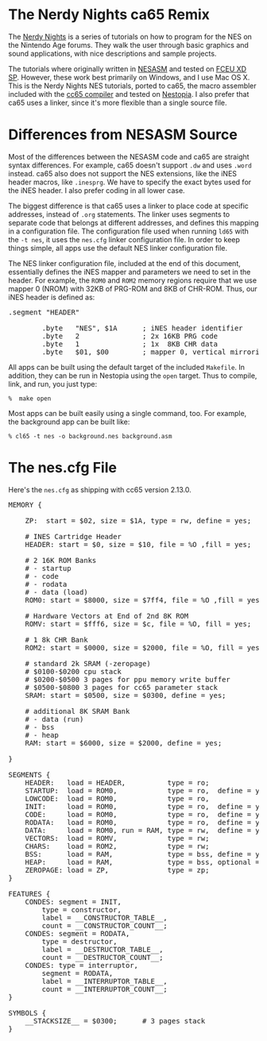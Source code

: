 The Nerdy Nights ca65 Remix
===========================

The [Nerdy Nights][nn] is a series of tutorials on how to program for the NES on the Nintendo Age forums.  They walk the user through basic graphics and sound applications, with nice descriptions and sample projects.

The tutorials where originally written in [NESASM][nesasm] and tested on [FCEU XD SP][fceuxdsp].  However, these work best primarily on Windows, and I use Mac OS X.  This is the Nerdy Nights NES tutorials, ported to ca65, the macro assembler included with the [cc65 compiler][cc65] and tested on [Nestopia][nestopia].  I also prefer that ca65 uses a linker, since it's more flexible than a single source file.

Differences from NESASM Source
==============================

Most of the differences between the NESASM code and ca65 are straight syntax differences.  For example, ca65 doesn't support `.dw` and uses `.word` instead.  ca65 also does not support the NES extensions, like the iNES header macros, like `.inesprg`.  We have to specify the exact bytes used for the iNES header.  I also prefer coding in all lower case.

The biggest difference is that ca65 uses a linker to place code at specific addresses, instead of `.org` statements.  The linker uses segments to separate code that belongs at different addresses, and defines this mapping in a configuration file.  The configuration file used when running `ld65` with the `-t nes`, it uses the `nes.cfg` linker configuration file.  In order to keep things simple, all apps use the default NES linker configuration file.

The NES linker configuration file, included at the end of this document, essentially defines the iNES mapper and parameters we need to set in the header.  For example, the `ROM0` and `ROM2` memory regions require that we use mapper 0 (NROM) with 32KB of PRG-ROM and 8KB of CHR-ROM.  Thus, our iNES header is defined as:

<pre>
.segment "HEADER"
        
        .byte   "NES", $1A      ; iNES header identifier
        .byte   2               ; 2x 16KB PRG code
        .byte   1               ; 1x  8KB CHR data
        .byte   $01, $00        ; mapper 0, vertical mirroring
</pre>

All apps can be built using the default target of the included `Makefile`.  In addition, they can be run in Nestopia using the `open` target.  Thus to compile, link, and run, you just type:

    %  make open

Most apps can be built easily using a single command, too.  For example, the background app can be built like:

    % cl65 -t nes -o background.nes background.asm

The nes.cfg File
================

Here's the `nes.cfg` as shipping with cc65 version 2.13.0.

<pre>
MEMORY {

    ZP:  start = $02, size = $1A, type = rw, define = yes;

    # INES Cartridge Header
    HEADER: start = $0, size = $10, file = %O ,fill = yes;

    # 2 16K ROM Banks
    # - startup
    # - code
    # - rodata
    # - data (load)
    ROM0: start = $8000, size = $7ff4, file = %O ,fill = yes, define = yes;

    # Hardware Vectors at End of 2nd 8K ROM
    ROMV: start = $fff6, size = $c, file = %O, fill = yes;

    # 1 8k CHR Bank
    ROM2: start = $0000, size = $2000, file = %O, fill = yes;

    # standard 2k SRAM (-zeropage)
    # $0100-$0200 cpu stack
    # $0200-$0500 3 pages for ppu memory write buffer
    # $0500-$0800 3 pages for cc65 parameter stack
    SRAM: start = $0500, size = $0300, define = yes;

    # additional 8K SRAM Bank
    # - data (run)
    # - bss
    # - heap
    RAM: start = $6000, size = $2000, define = yes;

}

SEGMENTS {
    HEADER:   load = HEADER,          type = ro;
    STARTUP:  load = ROM0,            type = ro,  define = yes;
    LOWCODE:  load = ROM0,            type = ro,                optional = yes;
    INIT:     load = ROM0,            type = ro,  define = yes, optional = yes;
    CODE:     load = ROM0,            type = ro,  define = yes;
    RODATA:   load = ROM0,            type = ro,  define = yes;
    DATA:     load = ROM0, run = RAM, type = rw,  define = yes;
    VECTORS:  load = ROMV,            type = rw;
    CHARS:    load = ROM2,            type = rw;
    BSS:      load = RAM,             type = bss, define = yes;
    HEAP:     load = RAM,             type = bss, optional = yes;
    ZEROPAGE: load = ZP,              type = zp;
}

FEATURES {
    CONDES: segment = INIT,
	    type = constructor,
	    label = __CONSTRUCTOR_TABLE__,
	    count = __CONSTRUCTOR_COUNT__;
    CONDES: segment = RODATA,
	    type = destructor,
	    label = __DESTRUCTOR_TABLE__,
	    count = __DESTRUCTOR_COUNT__;
    CONDES: type = interruptor,
	    segment = RODATA,
	    label = __INTERRUPTOR_TABLE__,
	    count = __INTERRUPTOR_COUNT__;
}

SYMBOLS {
    __STACKSIZE__ = $0300;  	# 3 pages stack
}
</pre>

[nn]: http://www.nintendoage.com/faq/nerdy_nights_out.html
[nesasm]: http://www.nespowerpak.com/nesasm/NESASM3.zip
[fceuxdsp]: http://www.the-interweb.com/serendipity/exit.php?url_id=627&entry_id=90
[cc65]: http://www.cc65.org/
[nestopia]: http://www.bannister.org/software/nestopia.htm
